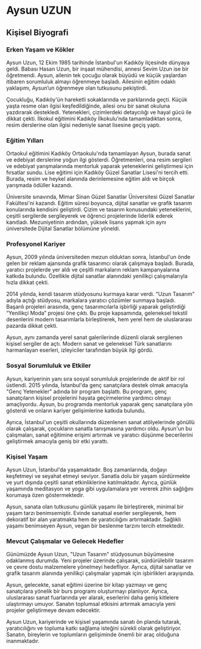 # Aysun UZUN

## Kişisel Biyografi

### Erken Yaşam ve Kökler

Aysun Uzun, 12 Ekim 1985 tarihinde İstanbul'un Kadıköy ilçesinde dünyaya geldi. Babası Hasan Uzun, bir inşaat mühendisi, annesi Sevim Uzun ise bir öğretmendi. Aysun, ailenin tek çocuğu olarak büyüdü ve küçük yaşlardan itibaren sorumluluk almayı öğrenmeye başladı. Ailesinin eğitim odaklı yaklaşımı, Aysun’un öğrenmeye olan tutkusunu pekiştirdi.

Çocukluğu, Kadıköy'ün hareketli sokaklarında ve parklarında geçti. Küçük yaşta resme olan ilgisi keşfedildiğinde, ailesi onu bir sanat okuluna yazdırarak destekledi. Yetenekleri, çizimlerdeki detaycılığı ve hayal gücü ile dikkat çekti. İlkokul eğitimini Kadıköy İlkokulu’nda tamamladıktan sonra, resim derslerine olan ilgisi nedeniyle sanat lisesine geçiş yaptı.

### Eğitim Yılları

Ortaokul eğitimini Kadıköy Ortaokulu'nda tamamlayan Aysun, burada sanat ve edebiyat derslerine yoğun ilgi gösterdi. Öğretmenleri, ona resim sergileri ve edebiyat yarışmalarında mentorluk yaparak yeteneklerini geliştirmesi için fırsatlar sundu. Lise eğitimi için Kadıköy Güzel Sanatlar Lisesi'ni tercih etti. Burada, resim ve heykel alanında derinlemesine eğitim aldı ve birçok yarışmada ödüller kazandı.

Üniversite sınavında, Mimar Sinan Güzel Sanatlar Üniversitesi Güzel Sanatlar Fakültesi'ni kazandı. Eğitim süresi boyunca, dijital sanatlar ve grafik tasarım konularında kendisini geliştirdi. Çizim ve tasarım konusundaki yeteneklerini, çeşitli sergilerde sergileyerek ve öğrenci projelerinde liderlik ederek kanıtladı. Mezuniyetinin ardından, yüksek lisans yapmak için aynı üniversitede Dijital Sanatlar bölümüne yöneldi.

### Profesyonel Kariyer

Aysun, 2009 yılında üniversiteden mezun olduktan sonra, İstanbul'un önde gelen bir reklam ajansında grafik tasarımcı olarak çalışmaya başladı. Burada, yaratıcı projelerde yer aldı ve çeşitli markaların reklam kampanyalarına katkıda bulundu. Özellikle dijital sanatlar alanındaki yenilikçi çalışmalarıyla hızla dikkat çekti.

2014 yılında, kendi tasarım stüdyosunu kurmaya karar verdi. "Uzun Tasarım" adıyla açtığı stüdyosu, markalara yaratıcı çözümler sunmaya başladı. Başarılı projeleri arasında, genç tasarımcılarla işbirliği yaparak geliştirdiği “Yenilikçi Moda” projesi öne çıktı. Bu proje kapsamında, geleneksel tekstil desenlerini modern tasarımlarla birleştirerek, hem yerel hem de uluslararası pazarda dikkat çekti.

Aysun, aynı zamanda yerel sanat galerilerinde düzenli olarak sergilenen kişisel sergiler de açtı. Modern sanat ve geleneksel Türk sanatlarını harmanlayan eserleri, izleyiciler tarafından büyük ilgi gördü.

### Sosyal Sorumluluk ve Etkiler

Aysun, kariyerinin yanı sıra sosyal sorumluluk projelerinde de aktif bir rol üstlendi. 2015 yılında, İstanbul'da genç sanatçılara destek olmak amacıyla "Genç Yetenekler" adında bir program başlattı. Bu program, genç sanatçıların kişisel projelerini hayata geçirmelerine yardımcı olmayı amaçlıyordu. Aysun, bu programda mentorluk yaparak genç sanatçılara yön gösterdi ve onların kariyer gelişimlerine katkıda bulundu.

Ayrıca, İstanbul'un çeşitli okullarında düzenlenen sanat atölyelerinde gönüllü olarak çalışarak, çocukların sanatla tanışmasına yardımcı oldu. Aysun'un bu çalışmaları, sanat eğitimine erişimi artırmak ve yaratıcı düşünme becerilerini geliştirmek amacıyla geniş bir etki yarattı.

### Kişisel Yaşam

Aysun Uzun, İstanbul'da yaşamaktadır. Boş zamanlarında, doğayı keşfetmeyi ve seyahat etmeyi seviyor. Sanatla dolu bir yaşam sürdürmekte ve yurt dışında çeşitli sanat etkinliklerine katılmaktadır. Ayrıca, günlük yaşamında meditasyon ve yoga gibi uygulamalara yer vererek zihin sağlığını korumaya özen göstermektedir.

Aysun, sanata olan tutkusunu günlük yaşamı ile birleştirerek, minimal bir yaşam tarzı benimsemiştir. Evinde sanatsal eserler sergileyerek, hem dekoratif bir alan yaratmakta hem de yaratıcılığını artırmaktadır. Sağlıklı yaşamı benimseyen Aysun, vegan bir beslenme tarzını tercih etmektedir.

### Mevcut Çalışmalar ve Gelecek Hedefler

Günümüzde Aysun Uzun, "Uzun Tasarım" stüdyosunun büyümesine odaklanmış durumda. Yeni projeler üzerinde çalışarak, sürdürülebilir tasarım ve çevre dostu malzemelere yönelmeyi hedefliyor. Ayrıca, dijital sanatlar ve grafik tasarım alanında yenilikçi çalışmalar yapmak için işbirlikleri arayışında.

Aysun, gelecekte, sanat eğitimi üzerine bir kitap yazmayı ve genç sanatçılara yönelik bir burs programı oluşturmayı planlıyor. Ayrıca, uluslararası sanat fuarlarında yer alarak, eserlerini daha geniş kitlelere ulaştırmayı umuyor. Sanatın toplumsal etkisini artırmak amacıyla yeni projeler geliştirmeye devam edecektir.

Aysun Uzun, kariyerinde ve kişisel yaşamında sanatı ön planda tutarak, yaratıcılığını ve topluma katkı sağlama isteğini sürekli olarak geliştiriyor. Sanatın, bireylerin ve toplumların gelişiminde önemli bir araç olduğuna inanmaktadır.
